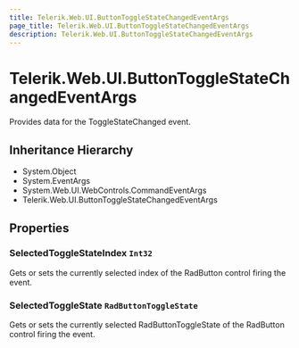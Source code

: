 ```yaml
---
title: Telerik.Web.UI.ButtonToggleStateChangedEventArgs
page_title: Telerik.Web.UI.ButtonToggleStateChangedEventArgs
description: Telerik.Web.UI.ButtonToggleStateChangedEventArgs
---
```


# Telerik.Web.UI.ButtonToggleStateChangedEventArgs

Provides data for the ToggleStateChanged event.

## Inheritance Hierarchy

* System.Object
* System.EventArgs
* System.Web.UI.WebControls.CommandEventArgs
* Telerik.Web.UI.ButtonToggleStateChangedEventArgs

## Properties

###  SelectedToggleStateIndex `Int32`

Gets or sets the currently selected index of the RadButton control firing the event.

###  SelectedToggleState `RadButtonToggleState`

Gets or sets the currently selected RadButtonToggleState of the RadButton control firing the event.


